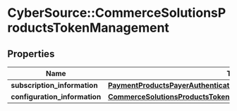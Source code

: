 # CyberSource::CommerceSolutionsProductsTokenManagement

## Properties
Name | Type | Description | Notes
------------ | ------------- | ------------- | -------------
**subscription_information** | [**PaymentProductsPayerAuthenticationSubscriptionInformation**](PaymentProductsPayerAuthenticationSubscriptionInformation.md) |  | [optional] 
**configuration_information** | [**CommerceSolutionsProductsTokenManagementConfigurationInformation**](CommerceSolutionsProductsTokenManagementConfigurationInformation.md) |  | [optional] 


